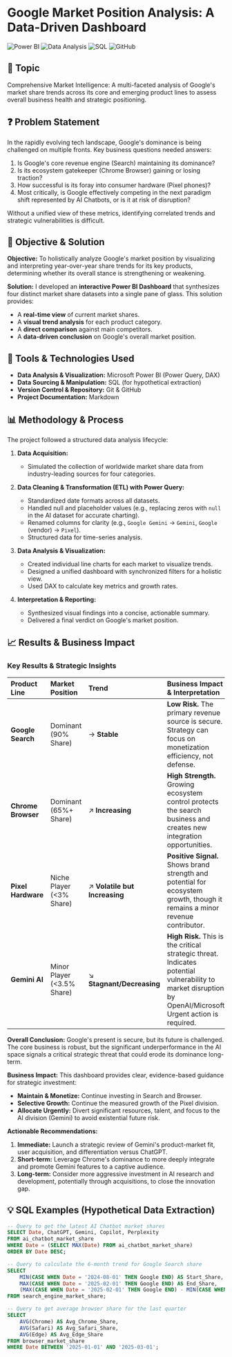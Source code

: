 # Google Market Position Analysis: A Data-Driven Dashboard  

![Power BI](https://img.shields.io/badge/power_bi-F2C811?style=for-the-badge&logo=powerbi&logoColor=black)
![Data Analysis](https://img.shields.io/badge/Data_Analysis-0078D4?style=for-the-badge&logo=powerbi&logoColor=white)
![SQL](https://img.shields.io/badge/SQL-CC2927?style=for-the-badge&logo=microsoftsqlserver&logoColor=white)
![GitHub](https://img.shields.io/badge/GitHub-100000?style=for-the-badge&logo=github&logoColor=white)

## 🎯 Topic
Comprehensive Market Intelligence: A multi-faceted analysis of Google's market share trends across its core and emerging product lines to assess overall business health and strategic positioning.

## ❓ Problem Statement
In the rapidly evolving tech landscape, Google's dominance is being challenged on multiple fronts. Key business questions needed answers:
1.  Is Google's core revenue engine (Search) maintaining its dominance?
2.  Is its ecosystem gatekeeper (Chrome Browser) gaining or losing traction?
3.  How successful is its foray into consumer hardware (Pixel phones)?
4.  Most critically, is Google effectively competing in the next paradigm shift represented by AI Chatbots, or is it at risk of disruption?

Without a unified view of these metrics, identifying correlated trends and strategic vulnerabilities is difficult.

## 🎯 Objective & Solution
**Objective:** To holistically analyze Google's market position by visualizing and interpreting year-over-year share trends for its key products, determining whether its overall stance is strengthening or weakening.

**Solution:** I developed an **interactive Power BI Dashboard** that synthesizes four distinct market share datasets into a single pane of glass. This solution provides:
*   A **real-time view** of current market shares.
*   A **visual trend analysis** for each product category.
*   A **direct comparison** against main competitors.
*   A **data-driven conclusion** on Google's overall market position.

## 🔧 Tools & Technologies Used
*   **Data Analysis & Visualization:** Microsoft Power BI (Power Query, DAX)
*   **Data Sourcing & Manipulation:** SQL (for hypothetical extraction)
*   **Version Control & Repository:** Git & GitHub
*   **Project Documentation:** Markdown

## 📊 Methodology & Process
The project followed a structured data analysis lifecycle:

1.  **Data Acquisition:**
    *   Simulated the collection of worldwide market share data from industry-leading sources for four categories.

2.  **Data Cleaning & Transformation (ETL) with Power Query:**
    *   Standardized date formats across all datasets.
    *   Handled null and placeholder values (e.g., replacing zeros with `null` in the AI dataset for accurate charting).
    *   Renamed columns for clarity (e.g., `Google Gemini` -> `Gemini`, `Google` (vendor) -> `Pixel`).
    *   Structured data for time-series analysis.

3.  **Data Analysis & Visualization:**
    *   Created individual line charts for each market to visualize trends.
    *   Designed a unified dashboard with synchronized filters for a holistic view.
    *   Used DAX to calculate key metrics and growth rates.

4.  **Interpretation & Reporting:**
    *   Synthesized visual findings into a concise, actionable summary.
    *   Delivered a final verdict on Google's market position.


## 📈 Results & Business Impact


### Key Results & Strategic Insights

| Product Line | Market Position | Trend | Business Impact & Interpretation |
| :--- | :--- | :--- | :--- |
| **Google Search** | Dominant (90% Share) | → **Stable** | **Low Risk.** The primary revenue source is secure. Strategy can focus on monetization efficiency, not defense. |
| **Chrome Browser** | Dominant (65%+ Share) | ↗ **Increasing** | **High Strength.** Growing ecosystem control protects the search business and creates new integration opportunities. |
| **Pixel Hardware** | Niche Player (<3% Share) | ↗ **Volatile but Increasing** | **Positive Signal.** Shows brand strength and potential for ecosystem growth, though it remains a minor revenue contributor. |
| **Gemini AI** | Minor Player (<3.5% Share) | ↘ **Stagnant/Decreasing** | **High Risk.** This is the critical strategic threat. Indicates potential vulnerability to market disruption by OpenAI/Microsoft. Urgent action is required. |

**Overall Conclusion:** Google's present is secure, but its future is challenged. The core business is robust, but the significant underperformance in the AI space signals a critical strategic threat that could erode its dominance long-term.

**Business Impact:** This dashboard provides clear, evidence-based guidance for strategic investment:
*   **Maintain & Monetize:** Continue investing in Search and Browser.
*   **Selective Growth:** Continue the measured growth of the Pixel division.
*   **Allocate Urgently:** Divert significant resources, talent, and focus to the AI division (Gemini) to avoid existential future risk.

**Actionable Recommendations:**
1.  **Immediate:** Launch a strategic review of Gemini's product-market fit, user acquisition, and differentiation versus ChatGPT.
2.  **Short-term:** Leverage Chrome's dominance to more deeply integrate and promote Gemini features to a captive audience.
3.  **Long-term:** Consider more aggressive investment in AI research and development, potentially through acquisitions, to close the innovation gap.


## 💡 SQL Examples (Hypothetical Data Extraction)

```sql
-- Query to get the latest AI Chatbot market shares
SELECT Date, ChatGPT, Gemini, Copilot, Perplexity
FROM ai_chatbot_market_share
WHERE Date = (SELECT MAX(Date) FROM ai_chatbot_market_share)
ORDER BY Date DESC;

-- Query to calculate the 6-month trend for Google Search share
SELECT 
    MIN(CASE WHEN Date = '2024-08-01' THEN Google END) AS Start_Share,
    MAX(CASE WHEN Date = '2025-02-01' THEN Google END) AS End_Share,
    (MAX(CASE WHEN Date = '2025-02-01' THEN Google END) - MIN(CASE WHEN Date = '2024-08-01' THEN Google END)) AS Change
FROM search_engine_market_share;

-- Query to get average browser share for the last quarter
SELECT 
    AVG(Chrome) AS Avg_Chrome_Share,
    AVG(Safari) AS Avg_Safari_Share,
    AVG(Edge) AS Avg_Edge_Share
FROM browser_market_share
WHERE Date BETWEEN '2025-01-01' AND '2025-03-01';
